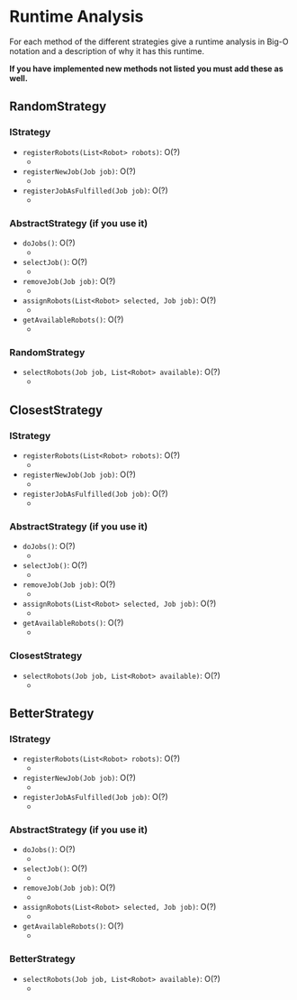 # Runtime Analysis
For each method of the different strategies give a runtime analysis in Big-O notation and a description of why it has this runtime.

**If you have implemented new methods not listed you must add these as well.**
## RandomStrategy
### IStrategy
* ``registerRobots(List<Robot> robots)``: O(?)
    * <Insert description of why the method has the given runtime>
* ``registerNewJob(Job job)``: O(?)
    * <Insert description of why the method has the given runtime>
* ``registerJobAsFulfilled(Job job)``: O(?)
    * <Insert description of why the method has the given runtime>

### AbstractStrategy (if you use it)
* ``doJobs()``: O(?)
    * <Insert description of why the method has the given runtime>
* ``selectJob()``: O(?)
    * <Insert description of why the method has the given runtime>
* ``removeJob(Job job)``: O(?)
    * <Insert description of why the method has the given runtime>
* ``assignRobots(List<Robot> selected, Job job)``: O(?)
    * <Insert description of why the method has the given runtime>
* ``getAvailableRobots()``: O(?)
    * <Insert description of why the method has the given runtime>

### RandomStrategy
* ``selectRobots(Job job, List<Robot> available)``: O(?)
    * <Insert description of why the method has the given runtime>

## ClosestStrategy
### IStrategy
* ``registerRobots(List<Robot> robots)``: O(?)
    * <Insert description of why the method has the given runtime>
* ``registerNewJob(Job job)``: O(?)
    * <Insert description of why the method has the given runtime>
* ``registerJobAsFulfilled(Job job)``: O(?)
    * <Insert description of why the method has the given runtime>

### AbstractStrategy (if you use it)
* ``doJobs()``: O(?)
    * <Insert description of why the method has the given runtime>
* ``selectJob()``: O(?)
    * <Insert description of why the method has the given runtime>
* ``removeJob(Job job)``: O(?)
    * <Insert description of why the method has the given runtime>
* ``assignRobots(List<Robot> selected, Job job)``: O(?)
    * <Insert description of why the method has the given runtime>
* ``getAvailableRobots()``: O(?)
    * <Insert description of why the method has the given runtime>

### ClosestStrategy
* ``selectRobots(Job job, List<Robot> available)``: O(?)
    * <Insert description of why the method has the given runtime>

## BetterStrategy
### IStrategy
* ``registerRobots(List<Robot> robots)``: O(?)
    * <Insert description of why the method has the given runtime>
* ``registerNewJob(Job job)``: O(?)
    * <Insert description of why the method has the given runtime>
* ``registerJobAsFulfilled(Job job)``: O(?)
    * <Insert description of why the method has the given runtime>

### AbstractStrategy (if you use it)
* ``doJobs()``: O(?)
    * <Insert description of why the method has the given runtime>
* ``selectJob()``: O(?)
    * <Insert description of why the method has the given runtime>
* ``removeJob(Job job)``: O(?)
    * <Insert description of why the method has the given runtime>
* ``assignRobots(List<Robot> selected, Job job)``: O(?)
    * <Insert description of why the method has the given runtime>
* ``getAvailableRobots()``: O(?)
    * <Insert description of why the method has the given runtime>

### BetterStrategy
* ``selectRobots(Job job, List<Robot> available)``: O(?)
    * <Insert description of why the method has the given runtime>
